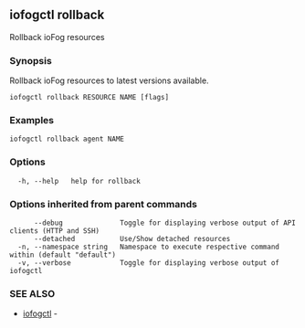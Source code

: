 ## iofogctl rollback

Rollback ioFog resources

### Synopsis

Rollback ioFog resources to latest versions available.

```
iofogctl rollback RESOURCE NAME [flags]
```

### Examples

```
iofogctl rollback agent NAME
```

### Options

```
  -h, --help   help for rollback
```

### Options inherited from parent commands

```
      --debug              Toggle for displaying verbose output of API clients (HTTP and SSH)
      --detached           Use/Show detached resources
  -n, --namespace string   Namespace to execute respective command within (default "default")
  -v, --verbose            Toggle for displaying verbose output of iofogctl
```

### SEE ALSO

* [iofogctl](iofogctl.md)	 - 


